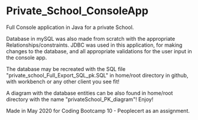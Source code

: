 # Private_School_ConsoleApp
Full Console application in Java for a private School.

Database in mySQL was also made from scratch with the appropriate Relationships/constraints.
JDBC was used in this application, for making changes to the database, and all appropriate validations for the user input in the console app.

The database may be recreated with the SQL file "private_school_Full_Export_SQL_pk.SQL" in home/root directory in github, with workbench or any other client you see fit!

A diagram with the database entities can be also found in home/root directory with the name "privateSchool_PK_diagram"! Enjoy!

Made in May 2020 for Coding Bootcamp 10 - Peoplecert as an assignment.
